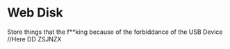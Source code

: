 # Web Disk
Store things that the f**king because of the forbiddance of the USB Device  
//Here DD ZSJNZX